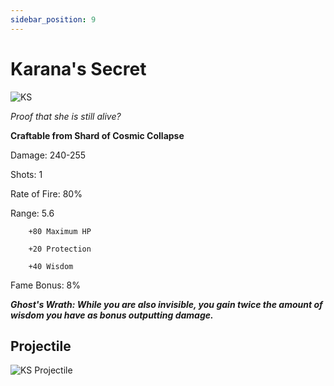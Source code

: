 ```yaml
---
sidebar_position: 9
---
```


# Karana's Secret

![KS](https://vwiki.valorserver.com/api/item/picture/karana's%20secret)

<i>Proof that she is still alive?</i>

**Craftable from Shard of Cosmic Collapse** 

Damage: 240-255

Shots: 1

Rate of Fire: 80%

Range: 5.6

		+80 Maximum HP
		
		+20 Protection
		
		+40 Wisdom
		
Fame Bonus: 8%

***Ghost's Wrath: While you are also invisible, you gain twice the amount of wisdom you have as bonus outputting damage.***

## Projectile

![KS Projectile](https://cdn.discordapp.com/attachments/953134990428868629/981721288596930570/karana.gif)
